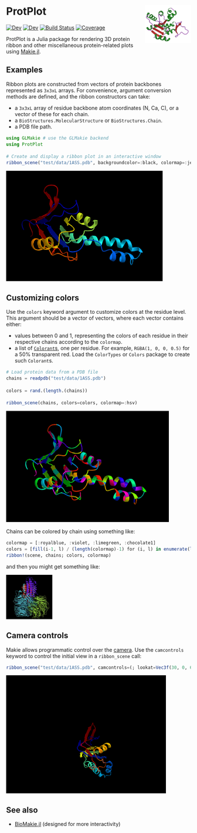 # <img width="25%" src="./docs/src/assets/logo.png" align="right" /> ProtPlot

[![Dev](https://img.shields.io/badge/docs-stable-blue.svg)](https://MurrellGroup.github.io/ProtPlot.jl/stable/)
[![Dev](https://img.shields.io/badge/docs-dev-blue.svg)](https://MurrellGroup.github.io/ProtPlot.jl/dev/)
[![Build Status](https://github.com/MurrellGroup/ProtPlot.jl/actions/workflows/CI.yml/badge.svg?branch=main)](https://github.com/MurrellGroup/ProtPlot.jl/actions/workflows/CI.yml?query=branch%3Amain)
[![Coverage](https://codecov.io/gh/MurrellGroup/ProtPlot.jl/branch/main/graph/badge.svg)](https://codecov.io/gh/MurrellGroup/ProtPlot.jl)

ProtPlot is a Julia package for rendering 3D protein ribbon and other miscellaneous protein-related plots using [Makie.jl](https://github.com/MakieOrg/Makie.jl).

## Examples

Ribbon plots are constructed from vectors of protein backbones represented as `3x3xL` arrays.
For convenience, argument conversion methods are defined, and the ribbon constructors can take:
- a `3x3xL` array of residue backbone atom coordinates (N, Ca, C), or a vector of these for each chain.
- a `BioStructures.MolecularStructure` or `BioStructures.Chain`.
- a PDB file path.

```julia
using GLMakie # use the GLMakie backend
using ProtPlot

# Create and display a ribbon plot in an interactive window
ribbon_scene("test/data/1ASS.pdb", backgroundcolor=:black, colormap=:jet)
```
![plain gradient](/docs/src/assets/1ASS.png)

## Customizing colors

Use the `colors` keyword argument to customize colors at the residue level. This argument should be a vector of vectors, where each vector contains either:

- values between 0 and 1, representing the colors of each residue in their respective chains according to the `colormap`.
- a list of [`Colorant`s](https://github.com/JuliaGraphics/ColorTypes.jl?tab=readme-ov-file#colortypes), one per residue. For example, `RGBA(1, 0, 0, 0.5)` for a 50% transparent red. Load the `ColorTypes` or `Colors` package to create such `Colorant`s.

```julia
# Load protein data from a PDB file
chains = readpdb("test/data/1ASS.pdb")

colors = rand.(length.(chains))

ribbon_scene(chains, colors=colors, colormap=:hsv)
```
![random colors](/docs/src/assets/1ASS-color.png)

Chains can be colored by chain using something like:

```julia
colormap = [:royalblue, :violet, :limegreen, :chocolate1]
colors = [fill(i-1, l) / (length(colormap)-1) for (i, l) in enumerate(length.(struc))]
ribbon!(scene, chains; colors, colormap)
```

and then you might get something like:

<img width="25%" src="./docs/src/assets/color_by_chain.png" />

## Camera controls

Makie allows programmatic control over the [camera](https://docs.makie.org/stable/explanations/cameras/index.html).
Use the `camcontrols` keyword to control the initial view in a `ribbon_scene` call:

```julia
ribbon_scene("test/data/1ASS.pdb", camcontrols=(; lookat=Vec3f(30, 0, 60), eyeposition=Vec3f(160, -75, 0), upvector=Vec3f(0, 0, 1)))
```
![camera](/docs/src/assets/1ASS-camera.png)

## See also
- [BioMakie.jl](https://github.com/BioJulia/BioMakie.jl) (designed for more interactivity)

